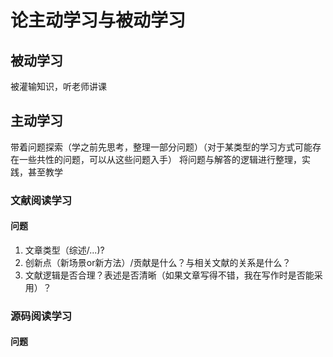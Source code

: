 # 论主动学习与被动学习
## 被动学习
被灌输知识，听老师讲课
## 主动学习
带着问题探索（学之前先思考，整理一部分问题）（对于某类型的学习方式可能存在一些共性的问题，可以从这些问题入手）
将问题与解答的逻辑进行整理，实践，甚至教学
### 文献阅读学习
#### 问题
1. 文章类型（综述/...)?
2. 创新点（新场景or新方法）/贡献是什么？与相关文献的关系是什么？
3. 文献逻辑是否合理？表述是否清晰（如果文章写得不错，我在写作时是否能采用）？
### 源码阅读学习
#### 问题
